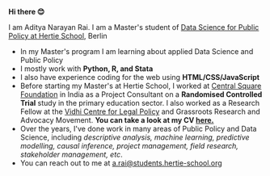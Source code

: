 **Hi there 😊**

I am Aditya Narayan Rai. I am a Master's student of [Data Science for Public Policy at Hertie School](https://www.hertie-school.org/en/mds/curriculum), Berlin

- In my Master's program I am learning about applied Data Science and Public Policy
- I mostly work with **Python, R, and Stata**
- I also have experience coding for the web using **HTML/CSS/JavaScript**
- Before starting my Master's at Hertie School, I worked at [Central Square Foundation](https://www.centralsquarefoundation.org/) in India as a Project Consultant on a **Randomised Controlled Trial** study in the primary education sector. I also worked as a Research Fellow at the [Vidhi Centre for Legal Policy](https://vidhilegalpolicy.in/) and Grassroots Research and Advocacy Movement. **You can take a look at my CV [here.](https://www.dropbox.com/scl/fi/f90txo15y2vbnmy7beo2s/CV_Aditya_Narayan_Rai_July2024.pdf?rlkey=klr9vrggaw2a0bdxiogpeg4xd&st=j1dt2cl2&dl=0)**
- Over the years, I've done work in many areas of Public Policy and Data Science, including *descriptive analysis, machine learning, predictive modelling, causal inference, project management, field research, stakeholder management, etc*.
- You can reach out to me at a.rai@students.hertie-school.org
